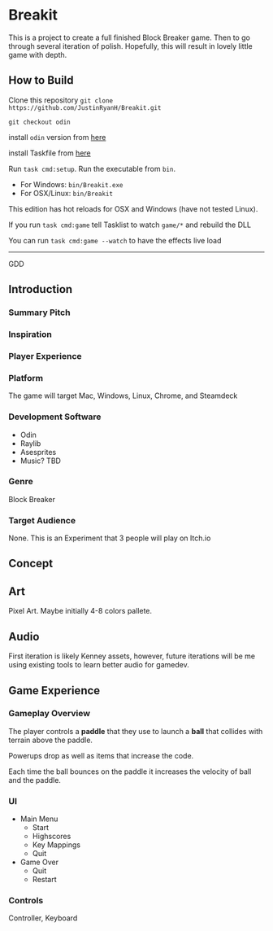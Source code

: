 # Breakit

This is a project to create a full finished Block Breaker game.
Then to go through several iteration of polish. Hopefully,
this will result in lovely little game with depth.

## How to Build

Clone this repository `git clone https://github.com/JustinRyanH/Breakit.git`

`git checkout odin`

install `odin` version from [here](https://odin-lang.org/docs/install/)

install Taskfile from [here](https://taskfile.dev/installation/)

Run `task cmd:setup`. Run the executable from `bin`.

- For Windows: `bin/Breakit.exe`
- For OSX/Linux: `bin/Breakit`

This edition has hot reloads for OSX and Windows (have not tested Linux).

If you run `task cmd:game` tell Tasklist to watch `game/*` and rebuild the DLL

You can run `task cmd:game --watch` to have the effects live load

---
GDD

## Introduction

### Summary Pitch

### Inspiration

### Player Experience

### Platform

The game will target Mac, Windows, Linux, Chrome, and Steamdeck

### Development Software

- Odin
- Raylib
- Asesprites
- Music? TBD

### Genre

Block Breaker

### Target Audience

None. This is an Experiment that 3 people will play on Itch.io

## Concept

## Art

Pixel Art. Maybe initially 4-8 colors pallete.

## Audio

First iteration is likely Kenney assets,
however, future iterations will be me using existing
tools to learn better audio for gamedev.

## Game Experience

### Gameplay Overview

The player controls a **paddle** that they use to launch a
**ball** that collides with terrain above the paddle.

Powerups drop as well as items that increase the code.

Each time the ball bounces on the paddle it increases
the velocity of ball and the paddle.

### UI

- Main Menu
  - Start
  - Highscores
  - Key Mappings
  - Quit
- Game Over
  - Quit
  - Restart

### Controls

Controller, Keyboard


